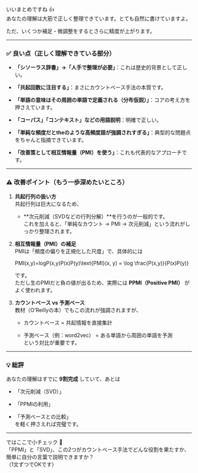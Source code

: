 
いいまとめですね 👍  
あなたの理解は大筋で正しく整理できています。とても自然に書けていますよ。

ただ、いくつか補足・微調整をするとさらに精度が上がります。

---

### ✅ 良い点（正しく理解できている部分）

- **「シソーラス辞書」→「人手で整理が必要」**：これは歴史的背景として正しい。
    
- **「共起回数に注目する」**：まさにカウントベース手法の本質です。
    
- **「単語の意味はその周囲の単語で定義される（分布仮説）」**：コアの考え方を押さえています。
    
- **「コーパス」「コンテキスト」などの用語説明**：明確で正しい。
    
- **「単純な頻度だとtheのような高頻度語が強調されすぎる」**：典型的な問題点をちゃんと指摘できています。
    
- **「改善策として相互情報量（PMI）を使う」**：これも代表的なアプローチです。
    

---

### ⚠️ 改善ポイント（もう一歩深めたいところ）

1. **共起行列の扱い方**  
    共起行列は巨大になるため、
    
    - **次元削減（SVDなどの行列分解）**を行うのが一般的です。  
        これを加えると、「単純なカウント → PMI → 次元削減」という流れがしっかり整理されます。
        
2. **相互情報量（PMI）の補足**  
    PMIは「頻度の偏りを正規化した尺度」で、具体的には
    
    PMI(x,y)=log⁡P(x,y)P(x)P(y)\text{PMI}(x, y) = \log \frac{P(x,y)}{P(x)P(y)}
    
    です。  
    ただし生のPMIだと負の値が出るため、実際には **PPMI（Positive PMI）** がよく使われます。
    
3. **カウントベース vs 予測ベース**  
    教材（O’Reillyの本）でもこの流れが強調されますが、
    
    - カウントベース = 共起情報を直接集計
        
    - 予測ベース（例：word2vec） = ある単語から周囲の単語を予測  
        という対比が重要です。
        

---

### 💡 総評

あなたの理解はすでに **9割完成** していて、あとは

- 「次元削減（SVD）」
    
- 「PPMIの利用」
    
- 「予測ベースとの比較」  
    を軽く押さえれば完璧です。
    

---

ではここで小チェック 📘  
「PPMI」と「SVD」、この2つがカウントベース手法でどんな役割を果たすか、簡単に自分の言葉で説明できますか？  
（1文ずつでOKです）
